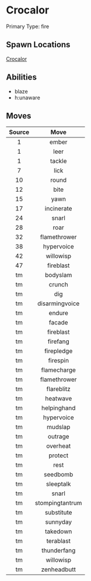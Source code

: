 # Crocalor  
Primary Type: fire  
  
## Spawn Locations  
[Crocalor](/data/spawn_presets/crocalor.md)  
  
## Abilities  
  * blaze
  * h:unaware
  
  
## Moves  
  
| Source | Move |  
|:---:|:---:|  
| 1 | ember |  
| 1 | leer |  
| 1 | tackle |  
| 7 | lick |  
| 10 | round |  
| 12 | bite |  
| 15 | yawn |  
| 17 | incinerate |  
| 24 | snarl |  
| 28 | roar |  
| 32 | flamethrower |  
| 38 | hypervoice |  
| 42 | willowisp |  
| 47 | fireblast |  
| tm | bodyslam |  
| tm | crunch |  
| tm | dig |  
| tm | disarmingvoice |  
| tm | endure |  
| tm | facade |  
| tm | fireblast |  
| tm | firefang |  
| tm | firepledge |  
| tm | firespin |  
| tm | flamecharge |  
| tm | flamethrower |  
| tm | flareblitz |  
| tm | heatwave |  
| tm | helpinghand |  
| tm | hypervoice |  
| tm | mudslap |  
| tm | outrage |  
| tm | overheat |  
| tm | protect |  
| tm | rest |  
| tm | seedbomb |  
| tm | sleeptalk |  
| tm | snarl |  
| tm | stompingtantrum |  
| tm | substitute |  
| tm | sunnyday |  
| tm | takedown |  
| tm | terablast |  
| tm | thunderfang |  
| tm | willowisp |  
| tm | zenheadbutt |  
  
